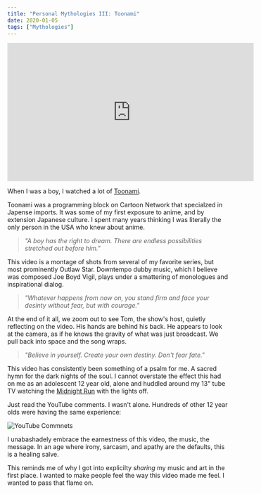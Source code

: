 ```yaml
---
title: "Personal Mythologies III: Toonami"
date: 2020-01-05
tags: ["Mythologies"]
---
```


<iframe width="560" height="315" src="https://www.youtube.com/embed/SpTe49f5b1I" frameborder="0" allow="accelerometer; autoplay; encrypted-media; gyroscope; picture-in-picture" allowfullscreen></iframe>

When I was a boy, I watched a lot of [Toonami](https://en.wikipedia.org/wiki/Toonami).

Toonami was a programming block on Cartoon Network that specialzed in Japense imports. It was some of my first exposure to anime, and by extension Japanese culture. I spent many years thinking I was literally the only person in the USA who knew about anime.

> _"A boy has the right to dream. There are endless possibilities stretched out before him."_

This video is a montage of shots from several of my favorite series, but most prominently Outlaw Star. Downtempo dubby music, which I believe was composed Joe Boyd Vigil, plays under a smattering of monologues and inspirational dialog.

> _"Whatever happens from now on, you stand firm and face your desinty without fear, but with courage."_

At the end of it all, we zoom out to see Tom, the show's host, quietly reflecting on the video. His hands are behind his back. He appears to look at the camera, as if he knows the gravity of what was just broadcast. We pull back into space and the song wraps.

> _"Believe in yourself. Create your own destiny. Don't fear fate."_

This video has consistently been something of a psalm for me. A sacred hymn for the dark nights of the soul. I cannot overstate the effect this had on me as an adolescent 12 year old, alone and huddled around my 13" tube TV watching the [Midnight Run](https://toonami.fandom.com/wiki/Toonami:_Midnight_Run) with the lights off.

Just read the YouTube comments. I wasn't alone. Hundreds of other 12 year olds were having the same experience:

![YouTube Commnets](/images/broken-promise-youtube-comments.png)

I unabashadely embrace the earnestness of this video, the music, the message. In an age where irony, sarcasm, and apathy are the defaults, this is a healing salve.

This reminds me of why I got into explicilty _sharing_ my music and art in the first place. I wanted to make people feel the way this video made me feel. I wanted to pass that flame on.
